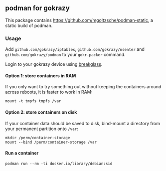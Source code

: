 ## podman for gokrazy

This package contains https://github.com/mgoltzsche/podman-static, a static
build of podman.

### Usage

Add `github.com/gokrazy/iptables`, `github.com/gokrazy/nsenter` and
`github.com/gokrazy/podman` to your `gokr-packer` command.

Login to your gokrazy device using
[breakglass](https://github.com/gokrazy/breakglass).

#### Option 1: store containers in RAM

If you only want to try something out without keeping the containers around
across reboots, it is faster to work in RAM:

```
mount -t tmpfs tmpfs /var
```

#### Option 2: store containers on disk

If your container data should be saved to disk, bind-mount a directory from your
permanent partition onto `/var`:

```
mkdir /perm/container-storage
mount --bind /perm/container-storage /var
```

#### Run a container

```
podman run --rm -ti docker.io/library/debian:sid
```
